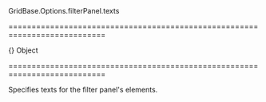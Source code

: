 <!--id-->GridBase.Options.filterPanel.texts<!--/id-->
===========================================================================
<!--default-->{}<!--/default-->
<!--type-->Object<!--/type-->
===========================================================================

<!--shortDescription-->
Specifies texts for the filter panel's elements.
<!--/shortDescription-->

<!--fullDescription-->

<!--/fullDescription-->